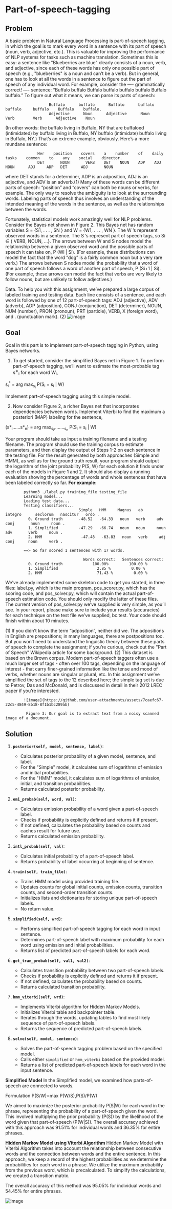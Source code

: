 # Part-of-speech-tagging
## Problem
A basic problem in Natural Language Processing is part-of-speech tagging, in which the goal is to mark every word in a sentence with its part of speech (noun, verb, adjective, etc.). This is valuable for improving the performance of NLP systems for tasks such as machine translation.
Sometimes this is easy: a sentence like "Blueberries are blue" clearly consists of a noun, verb, and adjective, since each of these words has only one possible part of speech (e.g., "blueberries" is a noun and can’t be a verb).
But in general, one has to look at all the words in a sentence to figure out the part of speech of any individual word. For example, consider the —- grammatically correct! —- sentence: “Buffalo buffalo Buffalo buffalo buffalo buffalo Buffalo buffalo.” To figure out what it means, we can parse its parts of speech:

                       Buffalo      buffalo      Buffalo      buffalo     buffalo     buffalo    Buffalo    buffalo.
                       Adjective      Noun      Adjective      Noun        Verb        Verb      Adjective    Noun

(In other words: the buffalo living in Buffalo, NY that are buffaloed (intimidated) by buffalo living in
Buffalo, NY buffalo (intimidate) buffalo living in Buffalo, NY.) That’s an extreme example, obviously. Here’s a more mundane sentence:

                  Her    position    covers    a    number    of    daily    tasks    common    to    any    social    director.
                  DET       NOUN       VERB    DET    NOUN    ADP    ADJ      NOUN      ADJ     ADP   DET      ADJ       NOUN

where DET stands for a determiner, ADP is an adposition, ADJ is an adjective, and ADV is an adverb.(1) Many of these words can be different parts of speech: “position” and “covers” can both be nouns or verbs, for example. The only way to resolve the ambiguity is to look at the surrounding words. Labeling parts of speech thus involves an understanding of the intended meaning of the words in the sentence, as well as the relationships between the words.

Fortunately, statistical models work amazingly well for NLP problems. Consider the Bayes net shown in Figure 2. This Bayes net has random variables S = {S1, . . . , SN } and W = {W1, . . . , WN }. The W ’s represent observed words in a sentence. The S ’s represent part of speech tags, so Si ∈ { VERB, NOUN, ...}. The arrows between W and S nodes model the relationship between a given observed word and the possible parts of speech it can take on, P (Wi | Si). (For example, these distributions can model the fact that the word “dog” is a fairly common noun but a very rare verb.) The arrows between S nodes model the probability that a word of one part of speech follows a word of another part of speech, P (Si+1 | Si). (For example, these arrows can model the fact that verbs are very likely to follow nouns, but are unlikely to follow adjectives.)

Data. To help you with this assignment, we’ve prepared a large corpus of labeled training and testing data.
Each line consists of a sentence, and each word is followed by one of 12 part-of-speech tags: ADJ (adjective), ADV (adverb), ADP (adposition), CONJ (conjunction), DET (determiner), NOUN, NUM (number), PRON (pronoun), PRT (particle), VERB, X (foreign word), and . (punctuation mark). (2)
![image](https://github.com/user-attachments/assets/e31c00e5-fe6a-4bcb-b851-2631e9af8580)

## Goal
Goal in this part is to implement part-of-speech tagging in Python, using Bayes networks.
1. To get started, consider the simplified Bayes net in Figure 1. To perform part-of-speech tagging, we’ll want to estimate the most-probable tag s<sup>∗</sup><sub>i</sub> for each word W<sub>i</sub>,
   
  s<sub>i</sub><sup>*</sup> = arg max<sub>s<sub>i</sub></sub> P(S<sub>i</sub> = s<sub>i</sub> | W)

  Implement part-of-speech tagging using this simple model.

2. Now consider Figure 2, a richer Bayes net that incorporates dependencies between words. Implement Viterbi to find the maximum a posteriori (MAP) labeling for the sentence,
   
  (s*<sub>i</sub>......s*<sub>n</sub>) = arg max<sub>s<sub>i</sub></sub>,.......<sub>s<sub>n</sub></sub> P(S<sub>i</sub> = s<sub>i</sub> | W)

Your program should take as input a training filename and a testing filename. The program should use the training corpus to estimate parameters, and then display the output of Steps 1-2 on each sentence in the testing file. For the result generated by both approaches (Simple and HMM), as well as for the ground truth result, your program should output the logarithm of the joint probability P(S, W) for each solution it finds under each of the models in Figure 1 and 2. It should also display a running evaluation showing the
percentage of words and whole sentences that have been labeled correctly so far. **For example:**

            python3 ./label.py training_file testing_file
            Learning model...
            Loading test data...
            Testing classifiers...
                                    Simple   HMM     Magnus   ab     integro      seclorum   nascitur   ordo .
              0. Ground truth       -48.52   -64.33   noun   verb     adv           conj       noun     noun .
              1. Simplified         -47.29   -66.74   noun   noun     noun           adv       verb     noun .
              2. HMM                 -47.48   -63.83   noun   verb     adj           conj      noun     verb .
            
            ==> So far scored 1 sentences with 17 words.
                                              
                                      Words correct:   Sentences correct:
              0. Ground truth             100.00%         100.00 %
              1. Simplified                 2.85 %         0.00 %
              2. HMM                        71.43 %         0.00 %

We’ve already implemented some skeleton code to get you started, in three files: label.py, which is the main program, pos_scorer.py, which has the scoring code, and pos_solver.py, which will contain the actual part-of-speech estimation code. You should only modify the latter of these files. The current version of pos_solver.py we’ve supplied is very simple, as you’ll see. In your report, please make sure to include your results (accuracies) for each technique on the test file we’ve supplied, bc.test. Your code should finish
within about 10 minutes.

(1)
If you didn’t know the term “adposition”, neither did we. The adpositions in English are prepositions; in many languages,
there are postpositions too. But you won’t need to understand the linguistic theory between these parts of speech to complete
the assignment; if you’re curious, check out the "Part of Speech" Wikipedia article for some background.
(2) This dataset is based on the Brown corpus. Modern part-of-speech taggers often use a much larger set of tags - often over
100 tags, depending on the language of interest - that carry finer-grained information like the tense and mood of verbs,
whether nouns are singular or plural, etc. In this assignment we’ve simplified the set of tags to the 12 described here; the
simple tag set is due to Petrov, Das and McDonald, and is discussed in detail in their 2012 LREC paper if you’re interested.

            ![image](https://github.com/user-attachments/assets/7caefc67-22c5-4849-8b18-8f1b1bc289ab)

             Figure 3: Our goal is to extract text from a noisy scanned image of a document.


## Solution
1. **`posterior(self, model, sentence, label)`**:
   - Calculates posterior probability of a given model, sentence, and label.
   - For the "Simple" model, it calculates sum of logarithms of emission and initial probabilities.
   - For the "HMM" model, it calculates sum of logarithms of emission, initial, and transition probabilities.
   - Returns calculated posterior probability.

2. **`emi_probab(self, word, val)`**:
   - Calculates emission probability of a word given a part-of-speech label.
   - Checks if probability is explicitly defined and returns it if present.
   - If not defined, calculates the probability based on counts and caches result for future use.
   - Returns calculated emission probability.

3. **`intl_probab(self, val)`**:
   - Calculates initial probability of a part-of-speech label.
   - Returns probability of label occurring at beginning of sentence.

4. **`train(self, train_file)`**:
   - Trains HMM model using provided training file.
   - Updates counts for global initial counts, emission counts, transition counts, and second-order transition counts.
   - Initializes lists and dictionaries for storing unique part-of-speech labels.
   - No return value.

5. **`simplified(self, wrd)`**:
   - Performs simplified part-of-speech tagging for each word in input sentence.
   - Determines part-of-speech label with maximum probability for each word using emission and initial probabilities.
   - Returns list of predicted part-of-speech labels for each word.

6. **`get_tran_probab(self, val1, val2)`**:
   - Calculates transition probability between two part-of-speech labels.
   - Checks if probability is explicitly defined and returns it if present.
   - If not defined, calculates the probability based on counts.
   - Returns calculated transition probability.

7. **`hmm_viterbi(self, wrd)`**:
   - Implements Viterbi algorithm for Hidden Markov Models.
   - Initializes Viterbi table and backpointer table.
   - Iterates through the words, updating tables to find most likely sequence of part-of-speech labels.
   - Returns the sequence of predicted part-of-speech labels.

8. **`solve(self, model, sentence)`**:
   - Solves the part-of-speech tagging problem based on the specified model.
   - Calls either `simplified` or `hmm_viterbi` based on the provided model.
   - Returns a list of predicted part-of-speech labels for each word in the input sentence.
   
 **Simplified Model**
In the Simplified model, we examined how parts-of-speech are connected to words.

Formulation
P(S/W)=max P(W/S),P(S)/P(W)

We aimed to maximize the posterior probability P(S|W) for each word in the phrase, representing the probability of a part-of-speech given the word. This involved multiplying the prior probability (P(S)) by the likelihood of the word given that part-of-speech (P(W|S)). The overall accuracy achieved with this approach was 91.51% for individual words and 36.35% for entire phrases.


**Hidden Markov Model using Viterbi Algorithm**
Hidden Markov Model with Viterbi Algorithm takes into account the relationship between consecutive words and the connection between words and the entire sentence. In this approach, we keep a record of the highest probabilities as we determine the probabilities for each word in a phrase. We utilize the maximum probability from the previous word, which is precalculated. To simplify the calculations, we created a transition matrix.

The overall accuracy of this method was 95.05% for individual words and 54.45% for entire phrases.


![image](https://github.com/user-attachments/assets/5e78c4c8-2f4b-46de-a635-485f484ff909)

